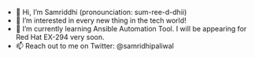 - 👋 Hi, I’m Samriddhi (pronounciation: sum-ree-d-dhii)
- 👀 I’m interested in every new thing in the tech world!
- 🌱 I’m currently learning Ansible Automation Tool. I will be appearing for Red Hat EX-294 very soon.
- 📫 Reach out to me on Twitter: @samridhipaliwal 

<!---
saaaamriddhi/saaaamriddhi is a ✨ special ✨ repository because its `README.md` (this file) appears on your GitHub profile.
You can click the Preview link to take a look at your changes.
--->
